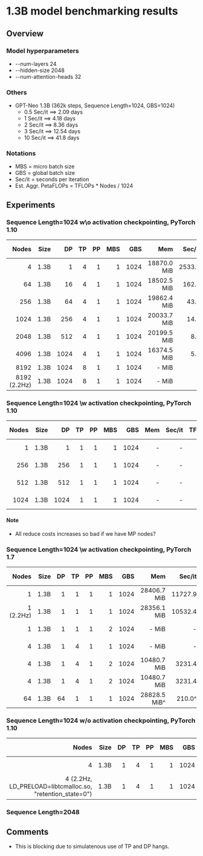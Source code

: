 # 1.3B model benchmarking results

## Overview
### Model hyperparameters
- --num-layers 24 
- --hidden-size 2048 
- --num-attention-heads 32 
### Others
- GPT-Neo 1.3B (362k steps, Sequence Length=1024, GBS=1024) 
  - 0.5 Sec/it ==> 2.09 days
  - 1 Sec/it ==> 4.18 days
  - 2 Sec/it ==> 8.36 days
  - 3 Sec/it ==> 12.54 days
  - 10 Sec/it ==> 41.8 days

### Notations
- MBS = micro batch size
- GBS = global batch size
- Sec/it = seconds per iteration 
- Est. Aggr. PetaFLOPs = TFLOPs * Nodes / 1024

## Experiments

### Sequence Length=1024 w\o activation checkpointing, PyTorch 1.10
| Nodes | Size | DP | TP | PP | MBS |  GBS | Mem  | Sec/it | TFLOPs |Est. Aggr. PetaFLOPs| Notes |
| ----: | ---: | -: | -: | -: | --: |  --: | ---: | -----: | -----: | ---: | ----: |
|   4 | 1.3B |1 |  4 |  1 |   1 | 1024 |18870.0 MiB | 2533.0 |  0.86   |  0.003 | 02-15|
|   64 | 1.3B |16 |  4 |  1 |   1 | 1024 | 18502.5 MiB | 162.5 |  0.84  |  0.05 | 02-15|
|   256 | 1.3B |64 |  4 |  1 |   1 | 1024 | 19862.4 MiB | 43.3 |  0.79  |  0.2 | 02-15|
|   1024 | 1.3B | 256 |  4 |  1 |   1 | 1024 |20033.7 MiB | 14.5 |   0.59  |  0.59 | 02-15|
|   2048 | 1.3B | 512 |  4 |  1 |   1 | 1024 | 20199.5 MiB |   8.6 | 0.49 | 0.98 | 02-15|
|   4096 | 1.3B | 1024 |  4 |  1 |   1 | 1024 | 16374.5 MiB | 5.2 |  0.41  |  1.67 | 02-15|
|   8192 | 1.3B | 1024 |  8 |  1 |   1 | 1024 | - MiB | - |  -   |  - | -|
|   8192 (2.2Hz)| 1.3B | 1024 |  8 |  1 |   1 | 1024 | - MiB | - |  -   |  - | -|

### Sequence Length=1024 \w activation checkpointing, PyTorch 1.10
| Nodes | Size | DP | TP | PP | MBS |  GBS | Mem  | Sec/it | TFLOPs |Est. Aggr. PetaFLOPs| Notes |
| ----: | ---: | -: | -: | -: | --: |  --: | ---: | -----: | -----: | ---: | ----: |
|   1 | 1.3B |1 |  1 |  1 |   1 | 1024 |- | -|  -   |  - | 02-15|
|   256 | 1.3B |256 |  1 |  1 |   1 | 1024 |- | -|  -   |  - | 02-15|
|   512 | 1.3B |512 |  1 |  1 |   1 | 1024 |- | -|  -   |  - | 02-15|
|   1024 | 1.3B |1024 |  1 |  1 |   1 | 1024 |- | -|  -   |  - | 02-15|

#### Note
- All reduce costs increases so bad if we have MP nodes?


### Sequence Length=1024 \w activation checkpointing, PyTorch 1.7

| Nodes | Size | DP | TP | PP | MBS |  GBS | Mem  | Sec/it | TFLOPs |Est. Aggr. PetaFLOPs| Notes |
| ----: | ---: | -: | -: | -: | --: |  --: | ---: | -----: | -----: | ---: | ----: |
|   1 | 1.3B |1 |  1 |  1 |   1 | 1024 |28406.7 MiB | 11727.9 |  0.99 | 0.001 | 02-14 |
|   1 (2.2Hz) | 1.3B | 1|  1 |  1 |   1 | 1024 |28356.1 MiB | 10532.4 |  1.10 |  0.001 | 02-15 |
|   1  | 1.3B |1 |  1 |  1 |   2 | 1024 |- MiB | - |  1.18^ |  - | 02-15 |
|   4  | 1.3B |1 |  4 |  1 |   1 | 1024 |- MiB | - |  0.69 |  - | 02-15|
|   4  | 1.3B |1 |  4 |  1 |   2 | 1024 |10480.7 MiB | 3231.4 |  0.90 |  0.003 | 02-15 |
|   4  | 1.3B |1 |  4 |  1 |   2 | 1024 |10480.7 MiB | 3231.4 |  0.90 |  0.003 | 02-15 |
|   64 | 1.3B |64 |  1 |  1 |   1 | 1024 |28828.5 MiB^ | 210.0^ |  0.86^ |  0.05^  | 02-15|

### Sequence Length=1024 w/o activation checkpointing, PyTorch 1.10
| Nodes | Size | DP | TP | PP | MBS |  GBS | Mem  | Sec/it | TFLOPs |Est. Aggr. PetaFLOPs| Notes |
| ----: | ---: | -: | -: | -: | --: |  --: | ---: | -----: | -----: | ---: | ----: |
|   4 | 1.3B |1 |  4 |  1 |   1 | 1024 | - MiB | 2857.8 |  0.76 |  - | 02-15|
|   4 (2.2Hz, LD_PRELOAD=libtcmalloc.so, "retention_state=0")| 1.3B |1 |  4 |  1 |   1 | 1024 | - MiB | - |  - |  - | 02-15|



### Sequence Length=2048 

## Comments
- This is blocking due to simulatenous use of TP and DP hangs.
